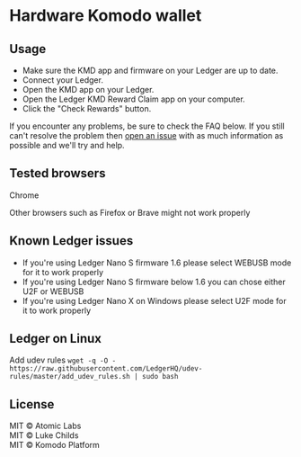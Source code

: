 # Hardware Komodo wallet

## Usage

- Make sure the KMD app and firmware on your Ledger are up to date.
- Connect your Ledger.
- Open the KMD app on your Ledger.
- Open the Ledger KMD Reward Claim app on your computer.
- Click the "Check Rewards" button.

If you encounter any problems, be sure to check the FAQ below. If you still can't resolve the problem then [open an issue](https://github.com/pbca26/hw-vote/issues/new) with as much information as possible and we'll try and help.

## Tested browsers
Chrome

Other browsers such as Firefox or Brave might not work properly

## Known Ledger issues
- If you're using Ledger Nano S firmware 1.6 please select WEBUSB mode for it to work properly
- If you're using Ledger Nano S firmware below 1.6 you can chose either U2F or WEBUSB
- If you're using Ledger Nano X on Windows please select U2F mode for it to work properly

## Ledger on Linux
Add udev rules
`wget -q -O - https://raw.githubusercontent.com/LedgerHQ/udev-rules/master/add_udev_rules.sh | sudo bash`

## License

MIT © Atomic Labs<br />
MIT © Luke Childs<br />
MIT © Komodo Platform<br />
